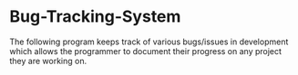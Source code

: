 # Bug-Tracking-System
The following program keeps track of various bugs/issues in development which allows the programmer to document their progress on any project they are working on.
